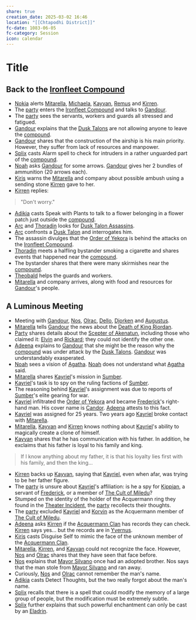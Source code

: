 ```yaml
---
share: true
creation_date: 2025-03-02 16:46
location: "[[Chtapodhi District]]"
fc-date: 1083-06-05
fc-category: Session
icon: calendar
---
```

# Title
## Back to the [Ironfleet Compound](../Locations/Buildings/Ironfleet%20Compound.md)
- [Nokia](../PCs/Companions/Nokia.md) alerts [Mitarella](../../Mitarella%20Randall.md), [Michaela](../../Michaela%20Randall.md), [Kayvan](../../Kayvan%20Acquermann.md), [Remus](../../Remus%20Kyp.md) and [Kirren](../../Kirren%20Acquermann.md).
- The [party](../Factions/Seven%20Up....md) enters the [Ironfleet Compound](../Locations/Buildings/Ironfleet%20Compound.md) and talks to [Gandour](../../Gandour%20Ironfleet.md).
- The [party](../Factions/Seven%20Up....md) sees the servants, workers and guards all stressed and fatigued.
- [Gandour](../../Gandour%20Ironfleet.md) explains that the [Dusk Talons](../Factions/Dusk%20Talons.md) are not allowing anyone to leave the [compound](../Locations/Buildings/Ironfleet%20Compound.md).
- [Gandour](../../Gandour%20Ironfleet.md) shares that the construction of the airship is his main priority. However, they suffer from lack of resources and manpower.
- [Splix](../PCs/Spraugh%20'Splix'%20Calix.md) casts Alarm spell to check for intruders in a rather unguarded part of the [compound](../Locations/Buildings/Ironfleet%20Compound.md).
- [Noah](../PCs/Noah%20Skie.md) asks [Gandour](../../Gandour%20Ironfleet.md) for some arrows. [Gandour](../../Gandour%20Ironfleet.md) gives her 2 bundles of ammunition (20 arrows each).
- [Kiris](../PCs/Kiris%20Acquermann.md) warns the [Mitarella](../../Mitarella%20Randall.md) and company about possible ambush using a sending stone [Kirren](../../Kirren%20Acquermann.md) gave to her.
- [Kirren](../../Kirren%20Acquermann.md) replies:
> "Don't worry."
- [Adikia](../PCs/Adikia%20Unalome.md) casts Speak with Plants to talk to a flower belonging in a flower patch just outside the [compound](../Locations/Buildings/Ironfleet%20Compound.md).
- [Arc](../PCs/Arc.md) and [Thoradin](../PCs/Thoradin%20Goodman.md) looks for [Dusk Talon Assassins](../Factions/Dusk%20Talons.md).
- [Arc](../PCs/Arc.md) confronts a [Dusk Talon](../Factions/Dusk%20Talons.md) and interrogates him.
- The assassin divulges that the [Order of Yekora](../Factions/Followers%20of%20Yekora.md) is behind the attacks on the [Ironfleet Compound](../Locations/Buildings/Ironfleet%20Compound.md).
- [Thoradin](../PCs/Thoradin%20Goodman.md) meets a halfling bystander smoking a cigarette and shares events that happened near the [compound](../Locations/Buildings/Ironfleet%20Compound.md).
- The bystander shares that there were many skirmishes near the [compound](../Locations/Buildings/Ironfleet%20Compound.md).
- [Theobald](../PCs/Theobald%20Clayhollow.md) helps the guards and workers.
- [Mitarella](../../Mitarella%20Randall.md) and company arrives, along with food and resources for [Gandour](../../Gandour%20Ironfleet.md)'s people.
## A Luminous Meeting
- Meeting with [Gandour](../../Gandour%20Ironfleet.md), [Nos](../../Nos-Aji.md), [Olrac](../../Olrac.md), [Dello](../../Dello%20Stoneshard.md), [Djorken](../../Djorken%20Veegar.md) and [Augustus](../../Augustus.md).
- [Mitarella](../../Mitarella%20Randall.md) tells [Gandour](../../Gandour%20Ironfleet.md) the news about the [Death of King Riordan](../Events/Calendar%20Events/Death%20of%20King%20Riordan.md).
- [Party](../Factions/Seven%20Up....md) shares details about the [Scepter of Akenatun](../../Scepter%20of%20Akenatun.md), including those who claimed it: [Elvin](../../Elvin%20Claymore.md) and [Rickard](../../Rickard%20Kyp.md); they could not identify the other one.
- [Adeena](../PCs/Adeena%20Oberon.md) explains to [Gandour](../../Gandour%20Ironfleet.md) that she might be the reason why the [compound](../Locations/Buildings/Ironfleet%20Compound.md) was under attack by the [Dusk Talons](../Factions/Dusk%20Talons.md). [Gandour](../../Gandour%20Ironfleet.md) was understandably exasperated.
- [Noah](../PCs/Noah%20Skie.md) sees a vision of [Agatha](../../Agatha.md). [Noah](../PCs/Noah%20Skie.md) does not understand what [Agatha](../../Agatha.md) said.
- [Mitarella](../../Mitarella%20Randall.md) shares [Kayriel](../../Kayriel%20Acquermann.md)'s mission in [Sumber](../Locations/Continents/Sumber.md).
- [Kayriel](../../Kayriel%20Acquermann.md)'s task is to spy on the ruling factions of [Sumber](../Locations/Continents/Sumber.md).
- The reasoning behind [Kayriel](../../Kayriel%20Acquermann.md)'s assignment was due to reports of [Sumber](../Locations/Continents/Sumber.md)'s elite gearing for war.
- [Kayriel](../../Kayriel%20Acquermann.md) infiltrated the [Order of Yekora](../Factions/Followers%20of%20Yekora.md) and became [Frederick](../../Frederick%20Oberon.md)'s right-hand man. His cover name is [Candor](../../Kayriel%20Acquermann.md). [Adeena](../PCs/Adeena%20Oberon.md) attests to this fact.
- [Kayriel](../../Kayriel%20Acquermann.md) was assigned for 25 years. Two years ago [Kayriel](../../Kayriel%20Acquermann.md) broke contact with [Mitarella](../../Mitarella%20Randall.md).
- [Mitarella](../../Mitarella%20Randall.md), [Kayvan](../../Kayvan%20Acquermann.md) and [Kirren](../../Kirren%20Acquermann.md) knows nothing about [Kayriel](../../Kayriel%20Acquermann.md)'s ability to magically create a clone of himself.
- [Kayvan](../../Kayvan%20Acquermann.md) shares that he has communication with his father. In addition, he exclaims that his father is loyal to his family and king.
> If I know anything about my father, it is that his loyalty lies first with his family, and then the king...
- [Kirren](../../Kirren%20Acquermann.md) backs up [Kayvan](../../Kayvan%20Acquermann.md), saying that [Kayriel](../../Kayriel%20Acquermann.md), even when afar, was trying to be her father figure.
- The [party](../Factions/Seven%20Up....md) is unsure about [Kayriel](../../Kayriel%20Acquermann.md)'s affiliation: is he a spy for [Kippian](../Locations/Kingdoms/Kingdom%20of%20United%20Kippian.md), a servant of [Frederick](../../Frederick%20Oberon.md), or a member of [The Cult of Miledu](../../The%20Cult%20of%20Miledu.md)?
- Stumped on the identity of the holder of the Acquermann ring they found in the [Theater Incident](../../Theater%20Incident.md), the [party](../Factions/Seven%20Up....md) recollects their thoughts.
- The [party](../Factions/Seven%20Up....md) excluded [Kayriel](../../Kayriel%20Acquermann.md) and [Korvin](../../Korvin%20Acquermann.md) as the Acquermann member of [The Cult of Miledu](../../The%20Cult%20of%20Miledu.md).
- [Adeena](../PCs/Adeena%20Oberon.md) asks [Kirren](../../Kirren%20Acquermann.md) if the [Acquermann Clan](../../Acquermann%20Clan.md) has records they can check. [Kirren](../../Kirren%20Acquermann.md) says yes... but the records are in [Yvernus](../Locations/Areas/Yvernus%20District.md).
- [Kiris](../PCs/Kiris%20Acquermann.md) casts Disguise Self to mimic the face of the unknown member of the [Acquermann Clan](../../Acquermann%20Clan.md).
- [Mitarella](../../Mitarella%20Randall.md), [Kirren](../../Kirren%20Acquermann.md), and [Kayvan](../../Kayvan%20Acquermann.md) could not recognize the face. However, [Nos](../../Nos-Aji.md) and [Olrac](../../Olrac.md) shares that they have seen that face before.
- [Nos](../../Nos-Aji.md) explains that [Mayor Silvano](../../Silvo%20Silvano.md) once had an adopted brother. Nos says that the man stole from [Mayor Silvano](../../Silvo%20Silvano.md) and ran away. 
- Curiously, [Nos](../../Nos-Aji.md) and [Olrac](../../Olrac.md) cannot remember the man's name.
- [Adikia](../PCs/Adikia%20Unalome.md) casts Detect Thoughts, but the two really forgot about the man's name.
- [Splix](../PCs/Spraugh%20'Splix'%20Calix.md) recalls that there is a spell that could modify the memory of a large group of people, but the modification must be extremely subtle. 
- [Splix](../PCs/Spraugh%20'Splix'%20Calix.md) further explains that such powerful enchantment can only be cast by an [Eladrin](../Factions/The%20Eladrin.md).